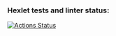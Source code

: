 ### Hexlet tests and linter status:
[![Actions Status](https://github.com/odinainna/qa-auto-engineer-javascript-project-44/actions/workflows/hexlet-check.yml/badge.svg)](https://github.com/odinainna/qa-auto-engineer-javascript-project-44/actions)